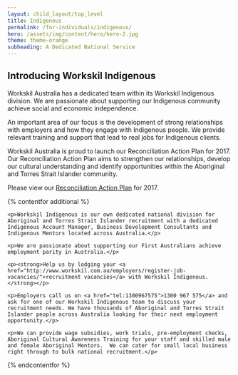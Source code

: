 ```yaml
---
layout: child_layout/top_level
title: Indigenous
permalink: /for-individuals/indigenous/
hero: /assets/img/content/hero/hero-2.jpg
theme: theme-orange
subheading: A Dedicated National Service
---
```


## Introducing Workskil Indigenous

Workskil Australia has a dedicated team within its Workskil Indigenous division. We are passionate about supporting our Indigenous community achieve social and economic independence.

An important area of our focus is the development of strong relationships with employers and how they engage with Indigenous people. We provide relevant training and support that lead to real jobs for Indigenous clients.

Workskil Australia is proud to launch our Reconciliation Action Plan for 2017. Our Reconciliation Action Plan aims to strengthen our relationships, develop our cultural understanding and identify opportunities within the Aboriginal and Torres Strait Islander community.

Please view our [Reconciliation Action Plan](http://issuu.com/workskilaustralia/docs/workskil_australia_rap_2017?e=18475524/44173096) for 2017.

{% contentfor additional %}

	<p>Workskil Indigenous is our own dedicated national division for Aboriginal and Torres Strait Islander recruitment with a dedicated Indigenous Account Manager, Business Development Consultants and Indigenous Mentors located across Australia.</p>

	<p>We are passionate about supporting our First Australians achieve employment parity in Australia.</p>

	<p><strong>Help us by lodging your <a href="http://www.workskil.com.au/employers/register-job-vacancies/">recruitment vacancies</a> with Workskil Indigenous.</strong></p>

	<p>Employers call us on <a href="tel:1300967575">1300 967 575</a> and ask for one of our Workskil Indigenous team to discuss your recruitment needs. We have thousands of Aboriginal and Torres Strait Islander people across Australia looking for their next employment opportunity.</p>

	<p>We can provide wage subsidies, work trials, pre-employment checks, Aboriginal Cultural Awareness Training for your staff and skilled male and female Aboriginal Mentors.  We can cater for small local business right through to bulk national recruitment.</p>

{% endcontentfor %}